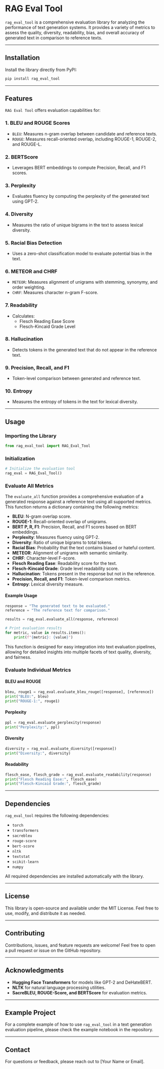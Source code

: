 # RAG Eval Tool

`rag_eval_tool` is a comprehensive evaluation library for analyzing the performance of text generation systems. It provides a variety of metrics to assess the quality, diversity, readability, bias, and overall accuracy of generated text in comparison to reference texts.

---

## Installation

Install the library directly from PyPI:

```bash
pip install rag_eval_tool
```

---

## Features

`RAG Eval Tool` offers evaluation capabilities for:

### 1. **BLEU and ROUGE Scores**
   - `BLEU`: Measures n-gram overlap between candidate and reference texts.
   - `ROUGE`: Measures recall-oriented overlap, including ROUGE-1, ROUGE-2, and ROUGE-L.

### 2. **BERTScore**
   - Leverages BERT embeddings to compute Precision, Recall, and F1 scores.

### 3. **Perplexity**
   - Evaluates fluency by computing the perplexity of the generated text using GPT-2.

### 4. **Diversity**
   - Measures the ratio of unique bigrams in the text to assess lexical diversity.

### 5. **Racial Bias Detection**
   - Uses a zero-shot classification model to evaluate potential bias in the text.

### 6. **METEOR and CHRF**
   - `METEOR`: Measures alignment of unigrams with stemming, synonymy, and order weighting.
   - `CHRF`: Measures character n-gram F-score.

### 7. **Readability**
   - Calculates:
     - Flesch Reading Ease Score
     - Flesch-Kincaid Grade Level

### 8. **Hallucination**
   - Detects tokens in the generated text that do not appear in the reference text.

### 9. **Precision, Recall, and F1**
   - Token-level comparison between generated and reference text.

### 10. **Entropy**
   - Measures the entropy of tokens in the text for lexical diversity.

---

## Usage

### Importing the Library

```python
from rag_eval_tool import RAG_Eval_Tool
```

### Initialization

```python
# Initialize the evaluation tool
rag_eval = RAG_Eval_Tool()
```

### Evaluate All Metrics

The `evaluate_all` function provides a comprehensive evaluation of a generated response against a reference text using all supported metrics. This function returns a dictionary containing the following metrics:

- **BLEU**: N-gram overlap score.
- **ROUGE-1**: Recall-oriented overlap of unigrams.
- **BERT P, R, F1**: Precision, Recall, and F1 scores based on BERT embeddings.
- **Perplexity**: Measures fluency using GPT-2.
- **Diversity**: Ratio of unique bigrams to total tokens.
- **Racial Bias**: Probability that the text contains biased or hateful content.
- **METEOR**: Alignment of unigrams with semantic similarity.
- **CHRF**: Character-level F-score.
- **Flesch Reading Ease**: Readability score for the text.
- **Flesch-Kincaid Grade**: Grade level readability score.
- **Hallucination**: Tokens present in the response but not in the reference.
- **Precision, Recall, and F1**: Token-level comparison metrics.
- **Entropy**: Lexical diversity measure.

#### Example Usage
```python
response = "The generated text to be evaluated."
reference = "The reference text for comparison."

results = rag_eval.evaluate_all(response, reference)

# Print evaluation results
for metric, value in results.items():
    print(f"{metric}: {value}")
```

This function is designed for easy integration into text evaluation pipelines, allowing for detailed insights into multiple facets of text quality, diversity, and fairness.

### Evaluate Individual Metrics

#### BLEU and ROUGE
```python
bleu, rouge1 = rag_eval.evaluate_bleu_rouge([response], [reference])
print("BLEU:", bleu)
print("ROUGE-1:", rouge1)
```

#### Perplexity
```python
ppl = rag_eval.evaluate_perplexity(response)
print("Perplexity:", ppl)
```

#### Diversity
```python
diversity = rag_eval.evaluate_diversity([response])
print("Diversity:", diversity)
```

#### Readability
```python
flesch_ease, flesch_grade = rag_eval.evaluate_readability(response)
print("Flesch Reading Ease:", flesch_ease)
print("Flesch-Kincaid Grade:", flesch_grade)
```

---

## Dependencies

`rag_eval_tool` requires the following dependencies:

- `torch`
- `transformers`
- `sacrebleu`
- `rouge-score`
- `bert-score`
- `nltk`
- `textstat`
- `scikit-learn`
- `numpy`

All required dependencies are installed automatically with the library.

---

## License

This library is open-source and available under the MIT License. Feel free to use, modify, and distribute it as needed.

---

## Contributing

Contributions, issues, and feature requests are welcome! Feel free to open a pull request or issue on the GitHub repository.

---

## Acknowledgments

- **Hugging Face Transformers** for models like GPT-2 and DeHateBERT.
- **NLTK** for natural language processing utilities.
- **SacreBLEU, ROUGE-Score, and BERTScore** for evaluation metrics.

---

## Example Project

For a complete example of how to use `rag_eval_tool` in a text generation evaluation pipeline, please check the example notebook in the repository.

---

## Contact

For questions or feedback, please reach out to [Your Name or Email].

